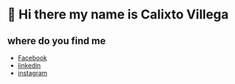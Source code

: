 # 👋 Hi there my name is Calixto Villega

## where do you find me

- [Facebook](https://www.facebook.com/calixxto)
- [linkedin](https://www.linkedin.com/in/calixto-villega-marcias-25608962)
- [instagram](https://www.instagram.com/msccoder)



